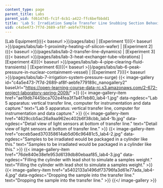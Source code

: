 ```yaml
---
content_type: page
parent_title: Labs
parent_uid: fd614745-fc1f-6cb1-a422-ffc6befbbdd1
title: 'Lab 5: Irradiation Sample Transfer Line Snubbing Section Behavior'
uid: c4a5e473-7f7d-2689-af8f-aebfe779189c
---
```


[Lab Equipment]({{< baseurl >}}/pages/labs) | [Experiment 1]({{< baseurl >}}/pages/labs/lab-1-proximity-heating-of-silicon-wafer) | [Experiment 2]({{< baseurl >}}/pages/labs/lab-2-transfer-line-dynamics) | [Experiment 3]({{< baseurl >}}/pages/labs/lab-3-heat-exchanger-tube-vibrations) | [Experiment 4]({{< baseurl >}}/pages/labs/lab-4-pipe-clearing-fluid-transients) | [Experiment 6]({{< baseurl >}}/pages/labs/lab-6-peak-pressure-in-nuclear-containment-vessel) | [Experiment 7]({{< baseurl >}}/pages/labs/lab-7-irrigation-system-pressure-surge)
{{< image-gallery id="c4a5e473-7f7d-2689-af8f-aebfe779189c_nanogallery2" baseUrl="https://open-learning-course-data-rc.s3.amazonaws.com/2-672-project-laboratory-spring-2009/" >}}
{{< image-gallery-item href="ae19db7445bca702e4fea3f7a4f7eb80_lab4-1.jpg" data-ngdesc="Lab 5 apparatus: vertical transfer line, computer for instrumentation and data capture." text="Lab 5 apparatus: vertical transfer line, computer for instrumentation and data capture." >}}
{{< image-gallery-item href="4629ccb5ac26a9aa962ec402b6f38cbb_lab4-1b.jpg" data-ngdesc="Detail view of light sensors at bottom of transfer line." text="Detail view of light sensors at bottom of transfer line." >}}
{{< image-gallery-item href="ceceb5aed370358614ab5d06c96481c5_lab4-2.jpg" data-ngdesc="Samples to be irradiated would be packaged in a cylinder like this." text="Samples to be irradiated would be packaged in a cylinder like this." >}}
{{< image-gallery-item href="76de840e38efe953d6139db80ebaaf85_lab4-3.jpg" data-ngdesc="Filling the cylinder with lead shot to simulate a samples weight." text="Filling the cylinder with lead shot to simulate a samples weight." >}}
{{< image-gallery-item href="a5402133a1496df73796fa3d61e77ada_lab4-4.jpg" data-ngdesc="Dropping the sample into the transfer line." text="Dropping the sample into the transfer line." >}}
{{</ image-gallery >}}